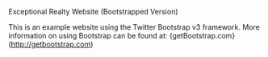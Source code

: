 Exceptional Realty Website (Bootstrapped Version)

This is an example website using the Twitter Bootstrap v3 framework.
More information on using Bootstrap can be found at:
{getBootstrap.com} (http://getbootstrap.com)